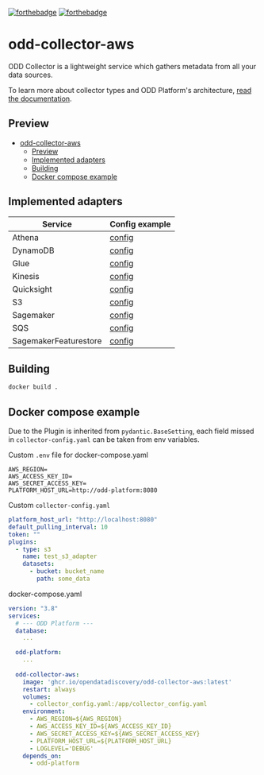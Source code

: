 [![forthebadge](https://forthebadge.com/images/badges/built-with-love.svg)](https://forthebadge.com)
[![forthebadge](https://forthebadge.com/images/badges/for-you.svg)](https://forthebadge.com)
# odd-collector-aws
ODD Collector is a lightweight service which gathers metadata from all your data sources.

To learn more about collector types and ODD Platform's architecture, [read the documentation](https://docs.opendatadiscovery.org/architecture).

## Preview
- [odd-collector-aws](#odd-collector-aws)
  - [Preview](#preview)
  - [Implemented adapters](#implemented-adapters)
  - [Building](#building)
  - [Docker compose example](#docker-compose-example)

## Implemented adapters
| Service                                                      | Config example                                        |
| ------------------------------------------------------------ | ----------------------------------------------------- |
| Athena                 <a name="athena"></a>                 | [config](config_examples/athena.yaml)                 |
| DynamoDB               <a name="dynamodb"></a>               | [config](config_examples/dynamodb.yaml)               |
| Glue                   <a name="glue"></a>                   | [config](config_examples/glue.yaml)                   |
| Kinesis                <a name="kinesis"></a>                | [config](config_examples/kinesis.yaml)                |
| Quicksight             <a name="quicksight"></a>             | [config](config_examples/quicksight.yaml)             |
| S3                     <a name="s3"></a>                     | [config](config_examples/s3.yaml)                     |
| Sagemaker              <a name="sagemaker"></a>              | [config](config_examples/sagemaker.yaml)              |
| SQS                    <a name="sqs"></a>                    | [config](config_examples/sqs.yaml)                    |
| SagemakerFeaturestore  <a name="sagemaker-featurestore"></a> | [config](config_examples/sagemaker_featurestore.yaml) |


## Building
```bash
docker build .
```

## Docker compose example
Due to the Plugin is inherited from `pydantic.BaseSetting`, each field missed in `collector-config.yaml` can be taken from env variables.

Custom `.env` file for docker-compose.yaml
```
AWS_REGION=
AWS_ACCESS_KEY_ID=
AWS_SECRET_ACCESS_KEY=
PLATFORM_HOST_URL=http://odd-platform:8080
```

Custom `collector-config.yaml`
```yaml
platform_host_url: "http://localhost:8080"
default_pulling_interval: 10
token: ""
plugins:
  - type: s3
    name: test_s3_adapter
    datasets:
      - bucket: bucket_name
        path: some_data
```

docker-compose.yaml
```yaml
version: "3.8"
services:
  # --- ODD Platform ---
  database:
    ...

  odd-platform:
    ...
  
  odd-collector-aws:
    image: 'ghcr.io/opendatadiscovery/odd-collector-aws:latest'
    restart: always
    volumes:
      - collector_config.yaml:/app/collector_config.yaml
    environment:
      - AWS_REGION=${AWS_REGION}
      - AWS_ACCESS_KEY_ID=${AWS_ACCESS_KEY_ID}
      - AWS_SECRET_ACCESS_KEY=${AWS_SECRET_ACCESS_KEY}
      - PLATFORM_HOST_URL=${PLATFORM_HOST_URL}
      - LOGLEVEL='DEBUG'
    depends_on:
      - odd-platform
```
